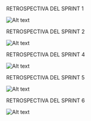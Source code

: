 RETROSPECTIVA DEL SPRINT 1

![Alt text](https://media.discordapp.net/attachments/1114643571967021119/1130913681090281593/retro_2.jpg?width=633&height=475)

RETROSPECTIVA DEL SPRINT 2

![Alt text](https://cdn.discordapp.com/attachments/1114643571967021119/1139835846728626206/retrospectivaSprint2.png) 

RETROSPECTIVA DEL SPRINT 4

![Alt text](https://cdn.discordapp.com/attachments/1114643571967021119/1145841565626019900/retro4.jpg) 

RETROSPECTIVA DEL SPRINT 5

![Alt text](https://cdn.discordapp.com/attachments/1114643571967021119/1153331669626007682/gaston_3.jpg) 

RETROSPECTIVA DEL SPRINT 6

![Alt text](https://cdn.discordapp.com/attachments/1114643571967021119/1166724419260006420/sprint_6.jpg?ex=654b87ca&is=653912ca&hm=cda42dee6297a592cb977e8fd8ab4c96cd16bad305c38b6898f43ced1b820d76&)





